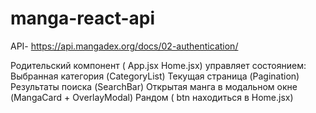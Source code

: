 # manga-react-api


API- https://api.mangadex.org/docs/02-authentication/

Родительский компонент ( App.jsx Home.jsx) управляет состоянием:
Выбранная категория (CategoryList)
Текущая страница (Pagination)
Результаты поиска (SearchBar)
Открытая манга в модальном окне (MangaCard + OverlayModal)
⁠Рандом ( btn находиться в Home.jsx)
